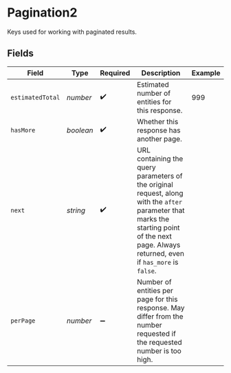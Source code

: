 # Pagination2

Keys used for working with paginated results.


## Fields

| Field                                                                                                                                                                                         | Type                                                                                                                                                                                          | Required                                                                                                                                                                                      | Description                                                                                                                                                                                   | Example                                                                                                                                                                                       |
| --------------------------------------------------------------------------------------------------------------------------------------------------------------------------------------------- | --------------------------------------------------------------------------------------------------------------------------------------------------------------------------------------------- | --------------------------------------------------------------------------------------------------------------------------------------------------------------------------------------------- | --------------------------------------------------------------------------------------------------------------------------------------------------------------------------------------------- | --------------------------------------------------------------------------------------------------------------------------------------------------------------------------------------------- |
| `estimatedTotal`                                                                                                                                                                              | *number*                                                                                                                                                                                      | :heavy_check_mark:                                                                                                                                                                            | Estimated number of entities for this response.                                                                                                                                               | 999                                                                                                                                                                                           |
| `hasMore`                                                                                                                                                                                     | *boolean*                                                                                                                                                                                     | :heavy_check_mark:                                                                                                                                                                            | Whether this response has another page.                                                                                                                                                       |                                                                                                                                                                                               |
| `next`                                                                                                                                                                                        | *string*                                                                                                                                                                                      | :heavy_check_mark:                                                                                                                                                                            | URL containing the query parameters of the original request, along with the `after` parameter that marks the starting point of the next page. Always returned, even if `has_more` is `false`. |                                                                                                                                                                                               |
| `perPage`                                                                                                                                                                                     | *number*                                                                                                                                                                                      | :heavy_minus_sign:                                                                                                                                                                            | Number of entities per page for this response. May differ from the number requested if the requested number is too high.                                                                      |                                                                                                                                                                                               |